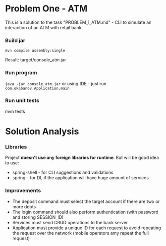 Problem One - ATM
=================
This is a solution to the task "PROBLEM_1_ATM.md" - CLI  to simulate an interaction of an ATM with retail bank.

### Build jar
`mvn compile assembly:single`

Result: target/console_atm.jar

### Run program
`java -jar console_atm.jar` or using IDE - just run `com.okabanov.Application.main`

### Run unit tests
mvn tests

Solution Analysis
=================
### Libraries
Project **doesn't use any foreign libraries for runtime**. But will be good idea to use:
* spring-shell - for CLI suggestions and validations
* spring - for DI, if the application will have huge amount of services

### Improvements
* The deposit command must select the target account if there are two or more debts
* The login command should also perform authentication (with password and storing SESSION_ID)
* Services must send CRUD operations to the bank server
* Application must provide a unique ID for each request to avoid repeating the request over the network (mobile operators amy repeat the full request)